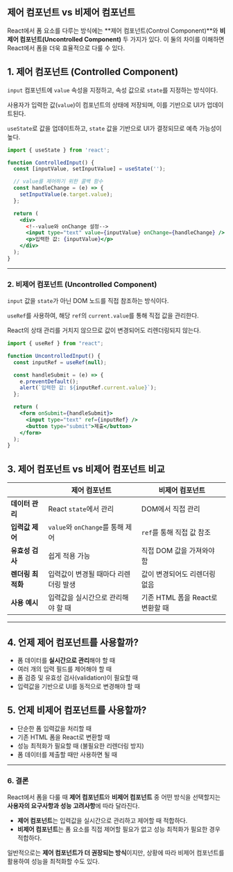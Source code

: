 ## 제어 컴포넌트 vs 비제어 컴포넌트

React에서 폼 요소를 다루는 방식에는 **제어 컴포넌트(Control Component)**와 **비제어 컴포넌트(Uncontrolled Component)** 두 가지가 있다. 이 둘의 차이를 이해하면 React에서 폼을 더욱 효율적으로 다룰 수 있다.

## 1. 제어 컴포넌트 (Controlled Component)

`input` 컴포넌트에 `value` 속성을 지정하고, 속성 값으로 `state`를 지정하는 방식이다.

사용자가 입력한 값(`value`)이 컴포넌트의 상태에 저장되며, 이를 기반으로 UI가 업데이트된다.

`useState`로 값을 업데이트하고, `state` 값을 기반으로 UI가 결정되므로 예측 가능성이 높다.

```jsx
import { useState } from 'react';

function ControlledInput() {
  const [inputValue, setInputValue] = useState('');

  // value를 제어하기 위한 콜백 함수
  const handleChange = (e) => {
    setInputValue(e.target.value);
  };

  return (
    <div>
      <!--value와 onChange 설정-->
      <input type="text" value={inputValue} onChange={handleChange} />
      <p>입력한 값: {inputValue}</p>
    </div>
  );
}
```

---

### 2. 비제어 컴포넌트 (Uncontrolled Component)

`input` 값을 `state`가 아닌 DOM 노드를 직접 참조하는 방식이다.

`useRef`를 사용하여, 해당 `ref`의 `current.value`를 통해 직접 값을 관리한다.

React의 상태 관리를 거치지 않으므로 값이 변경되어도 리렌더링되지 않는다.

```jsx
import { useRef } from "react";

function UncontrolledInput() {
  const inputRef = useRef(null);

  const handleSubmit = (e) => {
    e.preventDefault();
    alert(`입력한 값: ${inputRef.current.value}`);
  };

  return (
    <form onSubmit={handleSubmit}>
      <input type="text" ref={inputRef} />
      <button type="submit">제출</button>
    </form>
  );
}
```

## 3. 제어 컴포넌트 vs 비제어 컴포넌트 비교

|                   | 제어 컴포넌트                        | 비제어 컴포넌트                  |
| ----------------- | ------------------------------------ | -------------------------------- |
| **데이터 관리**   | React `state`에서 관리               | DOM에서 직접 관리                |
| **입력값 제어**   | `value`와 `onChange`를 통해 제어     | `ref`를 통해 직접 값 참조        |
| **유효성 검사**   | 쉽게 적용 가능                       | 직접 DOM 값을 가져와야 함        |
| **렌더링 최적화** | 입력값이 변경될 때마다 리렌더링 발생 | 값이 변경되어도 리렌더링 없음    |
| **사용 예시**     | 입력값을 실시간으로 관리해야 할 때   | 기존 HTML 폼을 React로 변환할 때 |

---

## 4. 언제 제어 컴포넌트를 사용할까?

- 폼 데이터를 **실시간으로 관리**해야 할 때
- 여러 개의 입력 필드를 제어해야 할 때
- 폼 검증 및 유효성 검사(validation)이 필요할 때
- 입력값을 기반으로 UI를 동적으로 변경해야 할 때

## 5. 언제 비제어 컴포넌트를 사용할까?

- 단순한 폼 입력값을 처리할 때
- 기존 HTML 폼을 React로 변환할 때
- 성능 최적화가 필요할 때 (불필요한 리렌더링 방지)
- 폼 데이터를 제출할 때만 사용하면 될 때

---

### 6. 결론

React에서 폼을 다룰 때 **제어 컴포넌트**와 **비제어 컴포넌트** 중 어떤 방식을 선택할지는 **사용자의 요구사항과 성능 고려사항**에 따라 달라진다.

- **제어 컴포넌트**는 입력값을 실시간으로 관리하고 제어할 때 적합하다.
- **비제어 컴포넌트**는 폼 요소를 직접 제어할 필요가 없고 성능 최적화가 필요한 경우 적합하다.

일반적으로는 **제어 컴포넌트가 더 권장되는 방식**이지만, 상황에 따라 비제어 컴포넌트를 활용하여 성능을 최적화할 수도 있다.
